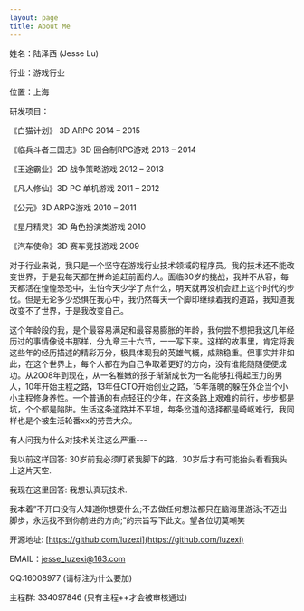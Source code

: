 ```yaml
---
layout: page
title: About Me
---
```

姓名：陆泽西 (Jesse Lu)

行业：游戏行业

位置：上海

研发项目：

《白猫计划》 3D ARPG 2014 – 2015

《临兵斗者三国志》3D 回合制RPG游戏  2013 – 2014

《王途霸业》2D 战争策略游戏  2012 – 2013

《凡人修仙》3D PC 单机游戏  2011 – 2012

《公元》3D ARPG游戏  2010 – 2011

《星月精灵》3D 角色扮演类游戏  2010

《汽车使命》3D 赛车竞技游戏  2009

对于行业来说，我只是一个坚守在游戏行业技术领域的程序员。我的技术还不能改变世界，于是我每天都在拼命追赶前面的人。面临30岁的挑战，我并不从容，每天都活在惶惶恐恐中，生怕今天少学了点什么，明天就再没机会赶上这个时代的步伐。但是无论多少恐惧在我心中，我仍然每天一个脚印继续着我的道路，我知道我改变不了世界，于是我改变自己。

这个年龄段的我，是个最容易满足和最容易膨胀的年龄，我何尝不想把我这几年经历过的事情像说书那样，分九章三十六节，一一写下来。这样的故事里，肯定将我这些年的经历描述的精彩万分，极具体现我的英雄气概，成熟稳重。但事实并非如此，在这个世界上，每个人都在为自己争取着更好的方向，没有谁能随随便便成功。从2008年到现在，从一名稚嫩的孩子渐渐成长为一名能够扛得起压力的男人，10年开始主程之路，13年任CTO开始创业之路，15年落魄的躲在外企当个小小主程修身养性。一个普通的有点轻狂的少年，在这条路上艰难的前行，步步都是坑，个个都是陷阱。生活这条道路并不平坦，每条岔道的选择都是崎岖难行，我同样也是个被生活轮番xx的劳苦大众。

有人问我为什么对技术关注这么严重---

我以前这样回答: 30岁前我必须盯紧我脚下的路，30岁后才有可能抬头看看我头上这片天空.

我现在这里回答: 我想认真玩技术.

我本着”不开口没有人知道你想要什么;不去做任何想法都只在脑海里游泳;不迈出脚步，永远找不到你前进的方向;”的宗旨写下此文。望各位切莫嘲笑

开源地址: [https://github.com/luzexi](https://github.com/luzexi)

EMAIL：jesse_luzexi@163.com

QQ:16008977 (请标注为什么要加)

主程群: 334097846 (只有主程++才会被审核通过)
